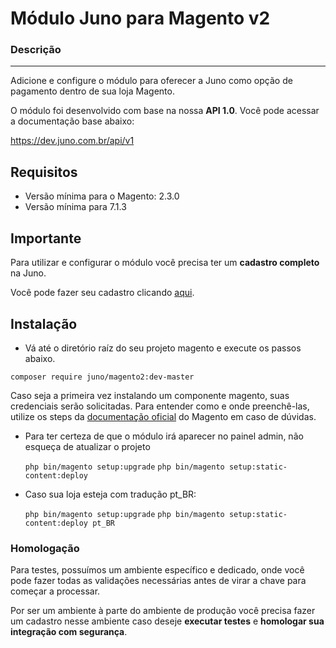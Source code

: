 # Módulo Juno para Magento v2

### Descrição 
---------------
Adicione e configure o módulo para oferecer a Juno como opção de pagamento dentro de sua loja Magento. 

O módulo foi desenvolvido com base na nossa **API 1.0**. Você pode acessar a documentação base abaixo: 

https://dev.juno.com.br/api/v1

## Requisitos

  - Versão mínima para o Magento: 2.3.0
  - Versão mínima para 7.1.3  

## Importante

Para utilizar e configurar o módulo você precisa ter um **cadastro completo** na Juno. 

Você pode fazer seu cadastro clicando [aqui](https://app.juno.com.br/).

## Instalação 

- Vá até o diretório raíz do seu projeto magento e execute os passos abaixo.

`composer require juno/magento2:dev-master`

Caso seja a primeira vez instalando um componente magento, suas credenciais serão solicitadas. Para entender como e onde preenchê-las, utilize os steps da [documentação oficial](http://devdocs.magento.com/guides/v2.0/install-gde/prereq/connect-auth.html) do Magento em caso de dúvidas. 

- Para ter certeza de que o módulo irá aparecer no painel admin, não esqueça de atualizar o projeto

  `php bin/magento setup:upgrade`
  `php bin/magento setup:static-content:deploy`

- Caso sua loja esteja com tradução pt_BR: 
  
  `php bin/magento setup:upgrade`
  `php bin/magento setup:static-content:deploy pt_BR `

### Homologação

Para testes, possuímos um ambiente específico e dedicado, onde você pode fazer todas as validações necessárias antes de virar a chave para começar a processar. 

Por ser um ambiente à parte do ambiente de produção você precisa fazer um cadastro nesse ambiente caso deseje **executar testes** e **homologar sua integração com segurança**. 
